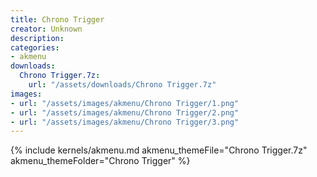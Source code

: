 ```yaml
---
title: Chrono Trigger
creator: Unknown
description: 
categories:
- akmenu
downloads:
  Chrono Trigger.7z:
    url: "/assets/downloads/Chrono Trigger.7z"
images:
- url: "/assets/images/akmenu/Chrono Trigger/1.png"
- url: "/assets/images/akmenu/Chrono Trigger/2.png"
- url: "/assets/images/akmenu/Chrono Trigger/3.png"
---
```


{% include kernels/akmenu.md akmenu_themeFile="Chrono Trigger.7z" akmenu_themeFolder="Chrono Trigger" %}
